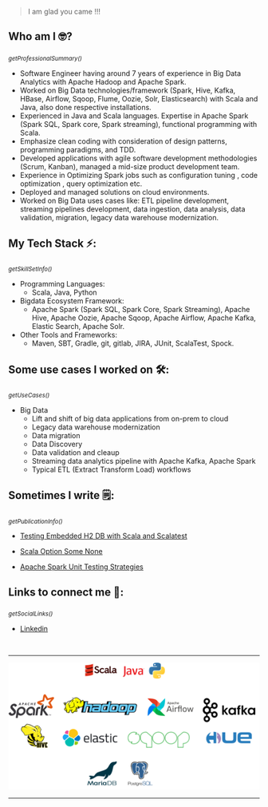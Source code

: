 >I am glad you came !!!

## Who am I 🤓? 
*<sub>getProfessionalSummary()</sub>*
- Software Engineer having around 7 years of experience in Big Data Analytics with Apache Hadoop and Apache Spark.
- Worked on Big Data technologies/framework (Spark, Hive, Kafka, HBase, Airflow, Sqoop, Flume, Oozie, Solr, Elasticsearch) with Scala and Java, also done respective installations.
- Experienced in Java and Scala languages. Expertise in Apache Spark (Spark SQL, Spark core, Spark streaming), functional programming with Scala.
- Emphasize clean coding with consideration of design patterns, programming paradigms, and TDD.
- Developed applications with agile software development methodologies (Scrum, Kanban), managed a
mid-size product development team.
- Experience in Optimizing Spark jobs such as configuration tuning , code optimization , query
optimization etc.
- Deployed and managed solutions on cloud environments.
- Worked on Big Data uses cases like: ETL pipeline development, streaming pipelines development, data
ingestion, data analysis, data validation, migration, legacy data warehouse modernization.


## My Tech Stack ⚡️:
*<sub>getSkillSetInfo()</sub>*
- Programming Languages:
    - Scala, Java, Python
- Bigdata Ecosystem Framework:
    - Apache Spark (Spark SQL, Spark Core, Spark Streaming), Apache Hive, Apache Oozie, Apache Sqoop, Apache Airflow, Apache Kafka, Elastic Search, Apache Solr.
- Other Tools and Frameworks:
    - Maven, SBT, Gradle, git, gitlab, JIRA, JUnit, ScalaTest, Spock.

## Some use cases I worked on 🛠:
*<sub>getUseCases()</sub>*
- Big Data
    - Lift and shift of big data applications from on-prem to cloud
    - Legacy data warehouse modernization
    - Data migration
    - Data Discovery
    - Data validation and cleaup
    - Streaming data analytics pipeline with Apache Kafka, Apache Spark
    - Typical ETL (Extract Transform Load) workflows

## Sometimes I write 🗒:
*<sub>getPublicationInfo()</sub>*
- [Testing Embedded H2 DB with Scala and Scalatest](https://medium.com/@sukumaar/testing-embedded-h2-db-with-scala-and-scalatest-3a863aafc9ab)

- [Scala Option Some None](https://medium.com/@sukumaar/scala-option-some-none-b9f735acfb82)

- [Apache Spark Unit Testing Strategies](https://dev.to/sukumaar/apache-spark-unit-testing-strategies-451j)

## Links to connect me 🚀:
*<sub>getSocialLinks()</sub>*
- [Linkedin](https://www.linkedin.com/in/sukumaar)


<br>

---
![Tech stack logo](/docs/assets/tech-stack-4.png)

---
<br>
